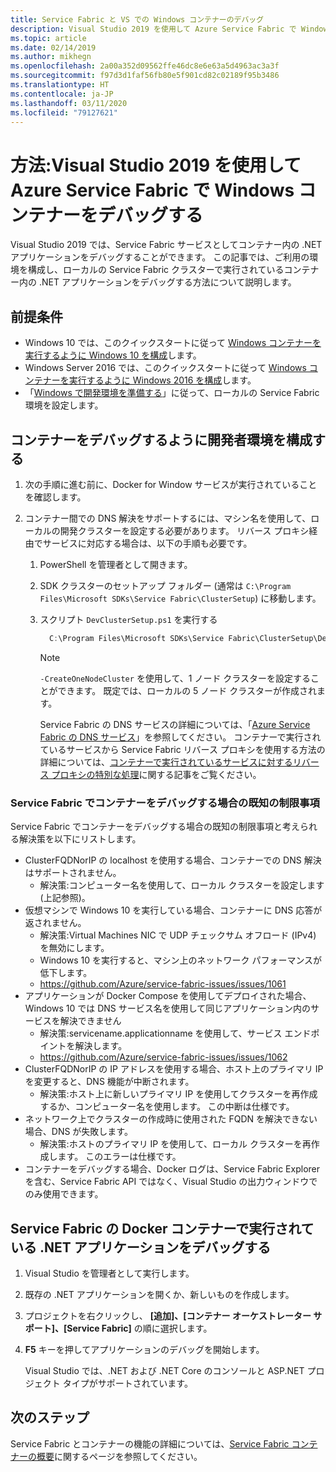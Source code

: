 ```yaml
---
title: Service Fabric と VS での Windows コンテナーのデバッグ
description: Visual Studio 2019 を使用して Azure Service Fabric で Windows コンテナーをデバッグする方法を説明します。
ms.topic: article
ms.date: 02/14/2019
ms.author: mikhegn
ms.openlocfilehash: 2a00a352d09562ffe46dc8e6e63a5d4963ac3a3f
ms.sourcegitcommit: f97d3d1faf56fb80e5f901cd82c02189f95b3486
ms.translationtype: HT
ms.contentlocale: ja-JP
ms.lasthandoff: 03/11/2020
ms.locfileid: "79127621"
---
```

# <a name="how-to-debug-windows-containers-in-azure-service-fabric-using-visual-studio-2019"></a>方法:Visual Studio 2019 を使用して Azure Service Fabric で Windows コンテナーをデバッグする

Visual Studio 2019 では、Service Fabric サービスとしてコンテナー内の .NET アプリケーションをデバッグすることができます。 この記事では、ご利用の環境を構成し、ローカルの Service Fabric クラスターで実行されているコンテナー内の .NET アプリケーションをデバッグする方法について説明します。

## <a name="prerequisites"></a>前提条件

* Windows 10 では、このクイックスタートに従って [Windows コンテナーを実行するように Windows 10 を構成](https://docs.microsoft.com/virtualization/windowscontainers/quick-start/quick-start-windows-10)します。
* Windows Server 2016 では、このクイックスタートに従って [Windows コンテナーを実行するように Windows 2016 を構成](https://docs.microsoft.com/virtualization/windowscontainers/quick-start/quick-start-windows-server)します。
* 「[Windows で開発環境を準備する](https://docs.microsoft.com/azure/service-fabric/service-fabric-get-started)」に従って、ローカルの Service Fabric 環境を設定します。

## <a name="configure-your-developer-environment-to-debug-containers"></a>コンテナーをデバッグするように開発者環境を構成する

1. 次の手順に進む前に、Docker for Window サービスが実行されていることを確認します。

1. コンテナー間での DNS 解決をサポートするには、マシン名を使用して、ローカルの開発クラスターを設定する必要があります。 リバース プロキシ経由でサービスに対応する場合は、以下の手順も必要です。
   1. PowerShell を管理者として開きます。
   2. SDK クラスターのセットアップ フォルダー (通常は `C:\Program Files\Microsoft SDKs\Service Fabric\ClusterSetup`) に移動します。
   3. スクリプト `DevClusterSetup.ps1` を実行する

      ``` PowerShell
        C:\Program Files\Microsoft SDKs\Service Fabric\ClusterSetup\DevClusterSetup.ps1
      ```

      > [!NOTE]
      > `-CreateOneNodeCluster` を使用して、1 ノード クラスターを設定することができます。 既定では、ローカルの 5 ノード クラスターが作成されます。
      >

      Service Fabric の DNS サービスの詳細については、「[Azure Service Fabric の DNS サービス](https://docs.microsoft.com/azure/service-fabric/service-fabric-dnsservice)」を参照してください。 コンテナーで実行されているサービスから Service Fabric リバース プロキシを使用する方法の詳細については、[コンテナーで実行されているサービスに対するリバース プロキシの特別な処理](service-fabric-reverseproxy.md#special-handling-for-services-running-in-containers)に関する記事をご覧ください。

### <a name="known-limitations-when-debugging-containers-in-service-fabric"></a>Service Fabric でコンテナーをデバッグする場合の既知の制限事項

Service Fabric でコンテナーをデバッグする場合の既知の制限事項と考えられる解決策を以下にリストします。

* ClusterFQDNorIP の localhost を使用する場合、コンテナーでの DNS 解決はサポートされません。
    * 解決策:コンピューター名を使用して、ローカル クラスターを設定します (上記参照)。
* 仮想マシンで Windows 10 を実行している場合、コンテナーに DNS 応答が返されません。
    * 解決策:Virtual Machines NIC で UDP チェックサム オフロード (IPv4) を無効にします。
    * Windows 10 を実行すると、マシン上のネットワーク パフォーマンスが低下します。
    * https://github.com/Azure/service-fabric-issues/issues/1061
* アプリケーションが Docker Compose を使用してデプロイされた場合、Windows 10 では DNS サービス名を使用して同じアプリケーション内のサービスを解決できません
    * 解決策:servicename.applicationname を使用して、サービス エンドポイントを解決します。
    * https://github.com/Azure/service-fabric-issues/issues/1062
* ClusterFQDNorIP の IP アドレスを使用する場合、ホスト上のプライマリ IP を変更すると、DNS 機能が中断されます。
    * 解決策:ホスト上に新しいプライマリ IP を使用してクラスターを再作成するか、コンピューター名を使用します。 この中断は仕様です。
* ネットワーク上でクラスターの作成時に使用された FQDN を解決できない場合、DNS が失敗します。
    * 解決策:ホストのプライマリ IP を使用して、ローカル クラスターを再作成します。 このエラーは仕様です。
* コンテナーをデバッグする場合、Docker ログは、Service Fabric Explorer を含む、Service Fabric API ではなく、Visual Studio の出力ウィンドウでのみ使用できます。

## <a name="debug-a-net-application-running-in-docker-containers-on-service-fabric"></a>Service Fabric の Docker コンテナーで実行されている .NET アプリケーションをデバッグする

1. Visual Studio を管理者として実行します。

1. 既存の .NET アプリケーションを開くか、新しいものを作成します。

1. プロジェクトを右クリックし、 **[追加]、[コンテナー オーケストレーター サポート]、[Service Fabric]** の順に選択します。

1. **F5** キーを押してアプリケーションのデバッグを開始します。

    Visual Studio では、.NET および .NET Core のコンソールと ASP.NET プロジェクト タイプがサポートされています。

## <a name="next-steps"></a>次のステップ
Service Fabric とコンテナーの機能の詳細については、[Service Fabric コンテナーの概要](service-fabric-containers-overview.md)に関するページを参照してください。
